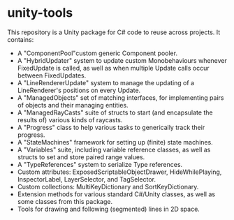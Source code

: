 # unity-tools
This repository is a Unity package for C# code to reuse across projects. It contains:
- A "ComponentPool"custom generic Component pooler.
- A "HybridUpdater" system to update custom Monobehaviours whenever FixedUpdate is called, as well as when multiple Update calls occur between FixedUpdates.
- A "LineRendererUpdate" system to manage the updating of a LineRenderer's positions on every Update.
- A "ManagedObjects" set of matching interfaces, for implementing pairs of objects and their managing entities.
- A "ManagedRayCasts" suite of structs to start (and encapsulate the results of) various kinds of raycasts.
- A "Progress" class to help various tasks to generically track their progress.
- A "StateMachines" framework for setting up (finite) state machines.
- A "Variables" suite, including variable reference classes, as well as structs to set and store paired range values.
- A "TypeReferences" system to serialize Type references.
- Custom attributes: ExposedScriptableObjectDrawer, HideWhilePlaying, InspectorLabel, LayerSelector, and TagSelector.
- Custom collections: MultiKeyDictionary and SortKeyDictionary.
- Extension methods for various standard C#/Unity classes, as well as some classes from this package.
- Tools for drawing and following (segmented) lines in 2D space.
